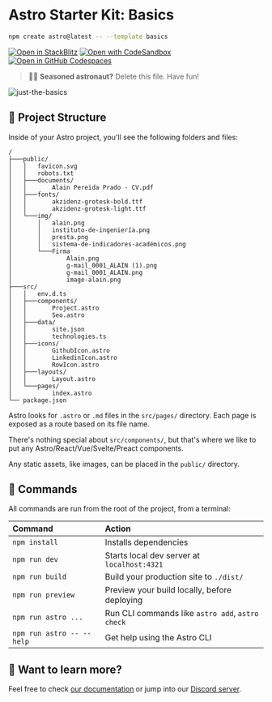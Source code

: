 # Astro Starter Kit: Basics

```sh
npm create astro@latest -- --template basics
```

[![Open in StackBlitz](https://developer.stackblitz.com/img/open_in_stackblitz.svg)](https://stackblitz.com/github/withastro/astro/tree/latest/examples/basics)
[![Open with CodeSandbox](https://assets.codesandbox.io/github/button-edit-lime.svg)](https://codesandbox.io/p/sandbox/github/withastro/astro/tree/latest/examples/basics)
[![Open in GitHub Codespaces](https://github.com/codespaces/badge.svg)](https://codespaces.new/withastro/astro?devcontainer_path=.devcontainer/basics/devcontainer.json)

> 🧑‍🚀 **Seasoned astronaut?** Delete this file. Have fun!

![just-the-basics](https://github.com/withastro/astro/assets/2244813/a0a5533c-a856-4198-8470-2d67b1d7c554)

## 🚀 Project Structure

Inside of your Astro project, you'll see the following folders and files:

```text
/
├───public/
│   │   favicon.svg
│   │   robots.txt
│   ├───documents/
│   │       Alain Pereida Prado - CV.pdf
│   ├───fonts/
│   │       akzidenz-grotesk-bold.ttf
│   │       akzidenz-grotesk-light.ttf
│   └───img/
│       │   alain.png
│       │   instituto-de-ingeniería.png
│       │   presta.png
│       │   sistema-de-indicadores-académicos.png
│       └───Firma
│               Alain.png
│               g-mail_0001_ALAIN (1).png
│               g-mail_0001_ALAIN.png
│               image-alain.png
├───src/
│   │   env.d.ts
│   ├───components/
│   │       Project.astro
│   │       Seo.astro
│   ├───data/
│   │       site.json
│   │       technologies.ts
│   ├───icons/
│   │       GithubIcon.astro
│   │       LinkedinIcon.astro
│   │       RowIcon.astro
│   ├───layouts/
│   │       Layout.astro
│   └───pages/
│           index.astro
└── package.json
```

Astro looks for `.astro` or `.md` files in the `src/pages/` directory. Each page is exposed as a route based on its file name.

There's nothing special about `src/components/`, but that's where we like to put any Astro/React/Vue/Svelte/Preact components.

Any static assets, like images, can be placed in the `public/` directory.

## 🧞 Commands

All commands are run from the root of the project, from a terminal:

| Command                   | Action                                           |
| :------------------------ | :----------------------------------------------- |
| `npm install`             | Installs dependencies                            |
| `npm run dev`             | Starts local dev server at `localhost:4321`      |
| `npm run build`           | Build your production site to `./dist/`          |
| `npm run preview`         | Preview your build locally, before deploying     |
| `npm run astro ...`       | Run CLI commands like `astro add`, `astro check` |
| `npm run astro -- --help` | Get help using the Astro CLI                     |

## 👀 Want to learn more?

Feel free to check [our documentation](https://docs.astro.build) or jump into our [Discord server](https://astro.build/chat).

